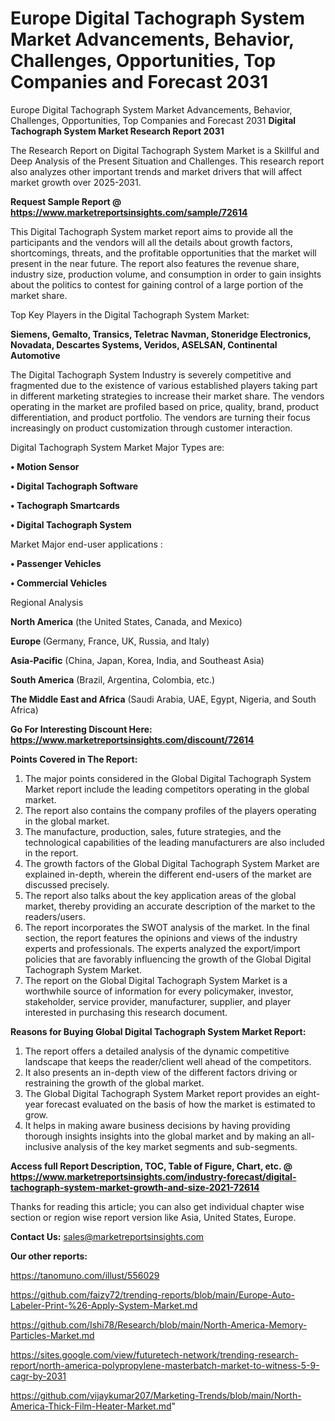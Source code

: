 # Europe Digital Tachograph System Market Advancements, Behavior, Challenges, Opportunities, Top Companies and Forecast 2031
Europe Digital Tachograph System Market Advancements, Behavior, Challenges, Opportunities, Top Companies and Forecast 2031
<strong>Digital Tachograph System Market Research Report 2031</strong>

The Research Report on Digital Tachograph System Market is a Skillful and Deep Analysis of the Present Situation and Challenges. This research report also analyzes other important trends and market drivers that will affect market growth over 2025-2031.

<strong>Request Sample Report @ <a href=https://www.marketreportsinsights.com/sample/72614>https://www.marketreportsinsights.com/sample/72614</a></strong>

This Digital Tachograph System market report aims to provide all the participants and the vendors will all the details about growth factors, shortcomings, threats, and the profitable opportunities that the market will present in the near future. The report also features the revenue share, industry size, production volume, and consumption in order to gain insights about the politics to contest for gaining control of a large portion of the market share.

Top Key Players in the Digital Tachograph System Market:

<strong>Siemens, Gemalto, Transics, Teletrac Navman, Stoneridge Electronics, Novadata, Descartes Systems, Veridos, ASELSAN, Continental Automotive</strong>

The Digital Tachograph System Industry is severely competitive and fragmented due to the existence of various established players taking part in different marketing strategies to increase their market share. The vendors operating in the market are profiled based on price, quality, brand, product differentiation, and product portfolio. The vendors are turning their focus increasingly on product customization through customer interaction.

Digital Tachograph System Market Major Types are:

<strong>• Motion Sensor

• Digital Tachograph Software

• Tachograph Smartcards

• Digital Tachograph System</strong>

Market Major end-user applications :

<strong>• Passenger Vehicles

• Commercial Vehicles</strong>

Regional Analysis

</u><strong><b>North America</b></strong> (the United States, Canada, and Mexico)

<strong><b>Europe </b></strong>(Germany, France, UK, Russia, and Italy)

<strong><b>Asia-Pacific</b></strong> (China, Japan, Korea, India, and Southeast Asia)

<strong><b>South America</b></strong> (Brazil, Argentina, Colombia, etc.)

<strong><b>The Middle East and Africa</b></strong> (Saudi Arabia, UAE, Egypt, Nigeria, and South Africa)

<strong>Go For Interesting Discount Here: <a href=https://www.marketreportsinsights.com/discount/72614>https://www.marketreportsinsights.com/discount/72614</a></strong>

<strong>Points Covered in The Report:</strong>
<ol>
  <li>The major points considered in the Global Digital Tachograph System Market report include the leading competitors operating in the global market.</li>
  <li>The report also contains the company profiles of the players operating in the global market.</li>
  <li>The manufacture, production, sales, future strategies, and the technological capabilities of the leading manufacturers are also included in the report.</li>
  <li>The growth factors of the Global Digital Tachograph System Market are explained in-depth, wherein the different end-users of the market are discussed precisely.</li>
  <li>The report also talks about the key application areas of the global market, thereby providing an accurate description of the market to the readers/users.</li>
  <li>The report incorporates the SWOT analysis of the market. In the final section, the report features the opinions and views of the industry experts and professionals. The experts analyzed the export/import policies that are favorably influencing the growth of the Global Digital Tachograph System Market.</li>
  <li>The report on the Global Digital Tachograph System Market is a worthwhile source of information for every policymaker, investor, stakeholder, service provider, manufacturer, supplier, and player interested in purchasing this research document.</li>
</ol>
<strong>Reasons for Buying Global Digital Tachograph System Market Report:</strong>

<ol>
  <li>The report offers a detailed analysis of the dynamic competitive landscape that keeps the reader/client well ahead of the competitors.</li>
  <li>It also presents an in-depth view of the different factors driving or restraining the growth of the global market.</li>
  <li>The Global Digital Tachograph System Market report provides an eight-year forecast evaluated on the basis of how the market is estimated to grow.</li>
  <li>It helps in making aware business decisions by having providing thorough insights insights into the global market and by making an all-inclusive analysis of the key market segments and sub-segments.</li>
</ol>
<strong>Access full Report Description, TOC, Table of Figure, Chart, etc. @ <a href=https://www.marketreportsinsights.com/industry-forecast/digital-tachograph-system-market-growth-and-size-2021-72614>https://www.marketreportsinsights.com/industry-forecast/digital-tachograph-system-market-growth-and-size-2021-72614</a></strong>


Thanks for reading this article; you can also get individual chapter wise section or region wise report version like Asia, United States, Europe.

<strong>Contact Us:</strong>
sales@marketreportsinsights.com

<strong>Our other reports:</strong>

<a href=https://tanomuno.com/illust/556029>https://tanomuno.com/illust/556029</a>

<a href=https://github.com/faizy72/trending-reports/blob/main/Europe-Auto-Labeler-Print-%26-Apply-System-Market.md>https://github.com/faizy72/trending-reports/blob/main/Europe-Auto-Labeler-Print-%26-Apply-System-Market.md</a>

<a href=https://github.com/Ishi78/Research/blob/main/North-America-Memory-Particles-Market.md>https://github.com/Ishi78/Research/blob/main/North-America-Memory-Particles-Market.md</a>

<a href=https://sites.google.com/view/futuretech-network/trending-research-report/north-america-polypropylene-masterbatch-market-to-witness-5-9-cagr-by-2031>https://sites.google.com/view/futuretech-network/trending-research-report/north-america-polypropylene-masterbatch-market-to-witness-5-9-cagr-by-2031</a>

<a href=https://github.com/vijaykumar207/Marketing-Trends/blob/main/North-America-Thick-Film-Heater-Market.md>https://github.com/vijaykumar207/Marketing-Trends/blob/main/North-America-Thick-Film-Heater-Market.md</a>"
